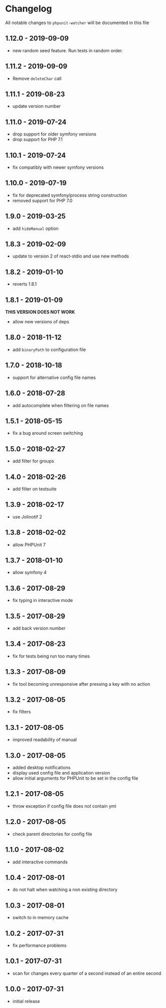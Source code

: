 # Changelog

All notable changes to `phpunit-watcher` will be documented in this file

## 1.12.0 - 2019-09-09

- new random seed feature. Run tests in random order.

## 1.11.2 - 2019-09-09

- Remove `deleteChar` call

## 1.11.1 - 2019-08-23

- update version number

## 1.11.0 - 2019-07-24

- drop support for older symfony versions
- drop support for PHP 7.1

## 1.10.1 - 2019-07-24

- fix compatibly with newer symfony versions

## 1.10.0 - 2019-07-19

- fix for deprecated symfony/process string construction
- removed support for PHP 7.0

## 1.9.0 - 2019-03-25

- add `hideManual` option

## 1.8.3 - 2019-02-09

- update to version 2 of react-stdio and use new methods

## 1.8.2 - 2019-01-10

- reverts 1.8.1

## 1.8.1 - 2019-01-09
**THIS VERSION DOES NOT WORK**

- allow new versions of deps

## 1.8.0 - 2018-11-12

- add `binaryPath` to configuration file

## 1.7.0 - 2018-10-18

- support for alternative config file names

## 1.6.0 - 2018-07-28

- add autocomplete when filtering on file names

## 1.5.1 - 2018-05-15

- fix a bug around screen switching

## 1.5.0 - 2018-02-27

- add filter for groups

## 1.4.0 - 2018-02-26

- add filter on testsuite

## 1.3.9 - 2018-02-17

- use Jolinotif 2

## 1.3.8 - 2018-02-02

- allow PHPUnit 7

## 1.3.7 - 2018-01-10

- allow symfony 4

## 1.3.6 - 2017-08-29

- fix typing in interactive mode

## 1.3.5 - 2017-08-29

- add back version number

## 1.3.4 - 2017-08-23

- fix for tests being run too many times

## 1.3.3 - 2017-08-09

- fix tool becoming unresponsive after pressing a key with no action

## 1.3.2 - 2017-08-05

- fix filters

## 1.3.1 - 2017-08-05

- improved readability of manual

## 1.3.0 - 2017-08-05

- added desktop notifications
- display used config file and application version
- allow initial arguments for PHPUnit to be set in the config file

## 1.2.1 - 2017-08-05

- throw exception if config file does not contain yml

## 1.2.0 - 2017-08-05

- check parent directories for config file

## 1.1.0 - 2017-08-02

- add interactive commands

## 1.0.4 - 2017-08-01

- do not halt when watching a non existing directory

## 1.0.3 - 2017-08-01

- switch to in memory cache

## 1.0.2 - 2017-07-31

- fix performance problems

## 1.0.1 - 2017-07-31

- scan for changes every quarter of a second instead of an entire second

## 1.0.0 - 2017-07-31

- initial release
